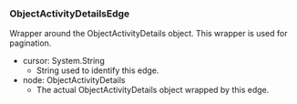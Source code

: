 ### ObjectActivityDetailsEdge
Wrapper around the ObjectActivityDetails object. This wrapper is used for pagination.

- cursor: System.String
  - String used to identify this edge.
- node: ObjectActivityDetails
  - The actual ObjectActivityDetails object wrapped by this edge.
